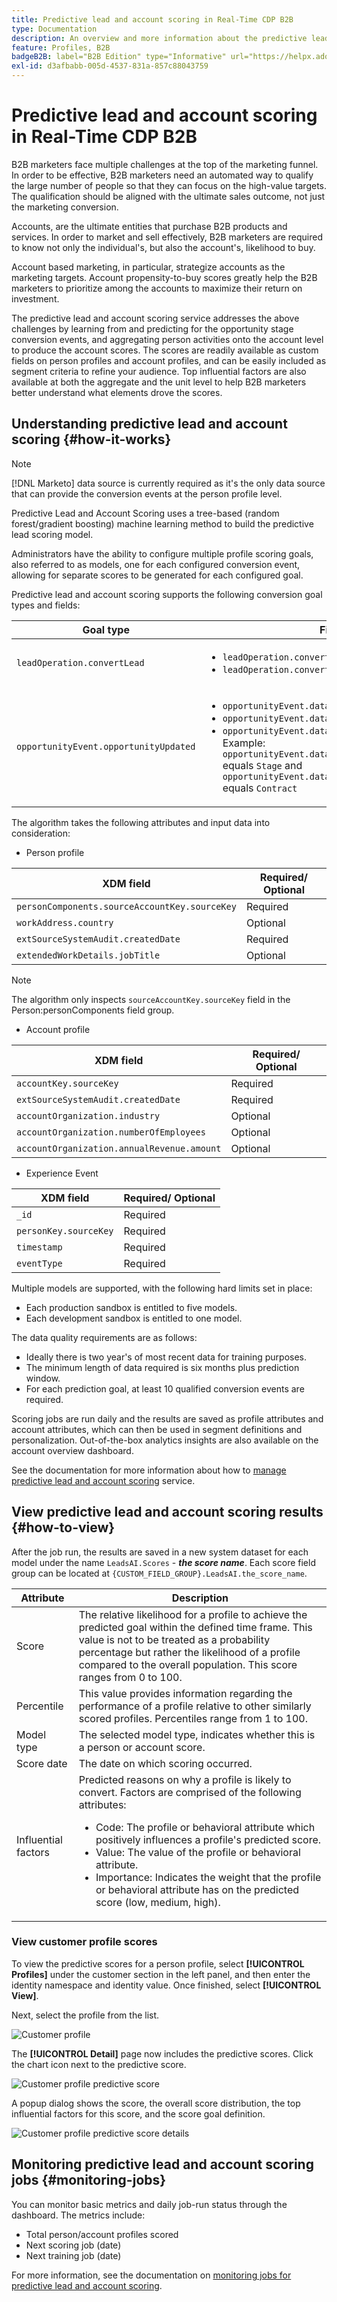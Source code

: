 ```yaml
---
title: Predictive lead and account scoring in Real-Time CDP B2B
type: Documentation
description: An overview and more information about the predictive lead and account scoring feature in Experience Platform CDP B2B.
feature: Profiles, B2B
badgeB2B: label="B2B Edition" type="Informative" url="https://helpx.adobe.com/legal/product-descriptions/real-time-customer-data-platform-b2b-edition-prime-and-ultimate-packages.html newtab=true"
exl-id: d3afbabb-005d-4537-831a-857c88043759
---
```

# Predictive lead and account scoring in Real-Time CDP B2B

B2B marketers face multiple challenges at the top of the marketing funnel. In order to be effective, B2B marketers need an automated way to qualify the large number of people so that they can focus on the high-value targets. The qualification should be aligned with the ultimate sales outcome, not just the marketing conversion.

Accounts, are the ultimate entities that purchase B2B products and services. In order to market and sell effectively, B2B marketers are required to know not only the individual's, but also the account's, likelihood to buy. 

Account based marketing, in particular, strategize accounts as the marketing targets. Account propensity-to-buy scores greatly help the B2B marketers to prioritize among the accounts to maximize their return on investment.

The predictive lead and account scoring service addresses the above challenges by learning from and predicting for the opportunity stage conversion events, and aggregating person activities onto the account level to produce the account scores. The scores are readily available as custom fields on person profiles and account profiles, and can be easily included as segment criteria to refine your audience. Top influential factors are also available at both the aggregate and the unit level to help B2B marketers better understand what elements drove the scores.

## Understanding predictive lead and account scoring {#how-it-works}

>[!NOTE]
>
>[!DNL Marketo] data source is currently required as it's the only data source that can provide the conversion events at the person profile level.

Predictive Lead and Account Scoring uses a tree-based (random forest/gradient boosting) machine learning method to build the predictive lead scoring model.

Administrators have the ability to configure multiple profile scoring goals, also referred to as models, one for each configured conversion event, allowing for separate scores to be generated for each configured goal. 

Predictive lead and account scoring supports the following conversion goal types and fields:

| Goal type | Fields |
| --- | --- |
| `leadOperation.convertLead` | <ul><li>`leadOperation.convertLead.convertedStatus`</li><li>`leadOperation.convertLead.assignTo`</li></ul> |
| `opportunityEvent.opportunityUpdated` | <ul><li>`opportunityEvent.dataValueChanges.attributeName`</li><li>`opportunityEvent.dataValueChanges.newValue`</li><li>`opportunityEvent.dataValueChanges.oldValue`</li>Example: `opportunityEvent.dataValueChanges.attributeName` equals `Stage` and `opportunityEvent.dataValueChanges.newValue` equals `Contract`</ul> |

The algorithm takes the following attributes and input data into consideration:

* Person profile

| XDM field | Required/ Optional |
| --- | --- |
| `personComponents.sourceAccountKey.sourceKey` | Required |
| `workAddress.country` | Optional |
| `extSourceSystemAudit.createdDate` | Required |
| `extendedWorkDetails.jobTitle` | Optional |

>[!NOTE]
> 
>The algorithm only inspects `sourceAccountKey.sourceKey` field in the Person:personComponents field group.

* Account profile

| XDM field | Required/ Optional |
| --- | --- |
| `accountKey.sourceKey` | Required |
| `extSourceSystemAudit.createdDate` | Required |
| `accountOrganization.industry` | Optional |
| `accountOrganization.numberOfEmployees` | Optional |
| `accountOrganization.annualRevenue.amount` | Optional |

* Experience Event

| XDM field | Required/ Optional |
| --- | --- |
| `_id` | Required |
| `personKey.sourceKey` | Required|
| `timestamp` | Required |
| `eventType` | Required |

Multiple models are supported, with the following hard limits set in place:

* Each production sandbox is entitled to five models.
* Each development sandbox is entitled to one model.

The data quality requirements are as follows:

* Ideally there is two year's of most recent data for training purposes. 
* The minimum length of data required is six months plus prediction window. 
* For each prediction goal, at least 10 qualified conversion events are required.

Scoring jobs are run daily and the results are saved as profile attributes and account attributes, which can then be used in segment definitions and personalization. Out-of-the-box analytics insights are also available on the account overview dashboard.

See the documentation for more information about how to [manage predictive lead and account scoring](/help/rtcdp/b2b-ai-ml-services/manage-predictive-lead-and-account-scoring.md) service.

## View predictive lead and account scoring results {#how-to-view}

After the job run, the results are saved in a new system dataset for each model under the name `LeadsAI.Scores` - ***the score name***. Each score field group can be located at `{CUSTOM_FIELD_GROUP}.LeadsAI.the_score_name`.

| Attribute | Description |
| --- | --- |
|Score | The relative likelihood for a profile to achieve the predicted goal within the defined time frame. This value is not to be treated as a probability percentage but rather the likelihood of a profile compared to the overall population. This score ranges from 0 to 100. |
| Percentile | This value provides information regarding the performance of a profile relative to other similarly scored profiles. Percentiles range from 1 to 100. |
| Model type | The selected model type, indicates whether this is a person or account score. |
|Score date | The date on which scoring occurred. |
|Influential factors | Predicted reasons on why a profile is likely to convert. Factors are comprised of the following attributes:<ul><li>Code: The profile or behavioral attribute which positively influences a profile's predicted score.</li><li>Value: The value of the profile or behavioral attribute.</li><li>Importance: Indicates the weight that the profile or behavioral attribute has on the predicted score (low, medium, high).</li></ul> |

### View customer profile scores

To view the predictive scores for a person profile, select **[!UICONTROL Profiles]** under the customer section in the left panel, and then enter the identity namespace and identity value. Once finished, select **[!UICONTROL View]**.

Next, select the profile from the list.

![Customer profile](/help/rtcdp/accounts/images/b2b-view-customer-profile.png)

The **[!UICONTROL Detail]** page now includes the predictive scores. Click the chart icon next to the predictive score.

![Customer profile predictive score](/help/rtcdp/accounts/images/b2b-view-customer-profile-predictive-score.png)

A popup dialog shows the score, the overall score distribution, the top influential factors for this score, and the score goal definition.

![Customer profile predictive score details](/help/rtcdp/accounts/images/b2b-view-customer-profile-predictive-score-details.png)

## Monitoring predictive lead and account scoring jobs {#monitoring-jobs}

You can monitor basic metrics and daily job-run status through the dashboard. The metrics include:

* Total person/account profiles scored 
* Next scoring job (date)
* Next training job (date)

For more information, see the documentation on [monitoring jobs for predictive lead and account scoring](/help/dataflows/ui/b2b/monitor-profile-enrichment.md).

